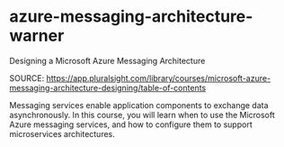 # azure-messaging-architecture-warner
Designing a Microsoft Azure Messaging Architecture

SOURCE: https://app.pluralsight.com/library/courses/microsoft-azure-messaging-architecture-designing/table-of-contents

Messaging services enable application components to exchange data asynchronously. In this course, you will learn when to use the Microsoft Azure messaging services, and how to configure them to support microservices architectures.
